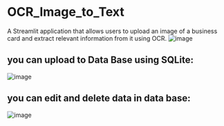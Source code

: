 # OCR_Image_to_Text
A Streamlit application that allows users to upload an image of a business card and extract relevant information from it using OCR.
![image](https://github.com/VISHNU-ARAVIND-99/OCR_Image_to_Text/assets/116996284/716fdb41-8711-4e63-97a3-01db1cd5b9e8)

## you can upload to Data Base using SQLite:
![image](https://github.com/VISHNU-ARAVIND-99/OCR_Image_to_Text/assets/116996284/970ccaad-7026-4012-af84-97ab67e1cf64)

## you can edit and delete data in data base:
![image](https://github.com/VISHNU-ARAVIND-99/OCR_Image_to_Text/assets/116996284/228cde81-38db-4bbe-b1a3-3fe895151054)


